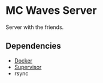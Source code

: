 # MC Waves Server

Server with the friends.

## Dependencies

- [Docker](https://www.docker.com/)
- [Supervisor](http://supervisord.org/)
- rsync
